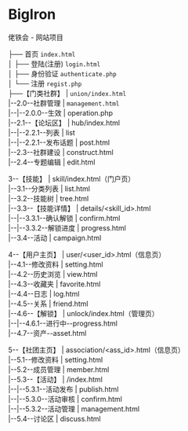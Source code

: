 # BigIron  
佬铁会 - 网站项目  
  
├── 首页 `index.html`  
│   ├── 登陆(注册) `login.html`  
│   ├── 身份验证 `authenticate.php`  
│   └── 注册 `regist.php`  
├──【门类社群】 | `union/index.html`  
|--2.0--社群管理 | `management.html`  
|--|--2.0.0--生效 | operation.php  
|--2.1--【论坛区】 | hub/index.html  
|--|--2.2.1--列表 | list  
|--|--2.2.1--发布话题 | post.html  
|--2.3--社群建设 | construct.html  
|--2.4--专题编辑 | edit.html  
  
3--【技能】 | skill/index.html（门户页）  
|--3.1--分类列表 | list.html  
|--3.2--技能树 | tree.html  
|--3.3--【技能详情】 | details/<skill_id>.html  
|--|--3.3.1--确认解锁 | confirm.html  
|--|--3.3.2--解锁进度 | progress.html  
|--3.4--活动 | campaign.html  
  
4--【用户主页】 | user/<user_id>.html（信息页）  
|--4.1--修改资料 | setting.html  
|--4.2--历史浏览 | view.html  
|--4.3--收藏夹 | favorite.html  
|--4.4--日志 | log.html  
|--4.5--关系 | friend.html  
|--4.6--【解锁】 | unlock/index.html（管理页）  
|--|--4.6.1--进行中--progress.html  
|--4.7--资产--asset.html
  
5--【社团主页】 | association/<ass_id>.html（信息页）  
|--5.1--修改资料 | setting.html  
|--5.2--成员管理 | member.html  
|--5.3--【活动】 | /index.html  
|--|--5.3.1--活动发布 | publish.html  
|--|--5.3.0--活动审核 | confirm.html  
|--|--5.3.2--活动管理 | management.html  
|--5.4--讨论区 | discuss.html  
